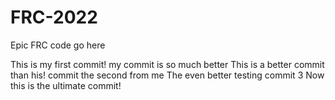 # FRC-2022
Epic FRC code go here

This is my first commit!
my commit is so much better
This is a better commit than his!
commit the second from me
The even better testing commit 3
Now this is the ultimate commit!